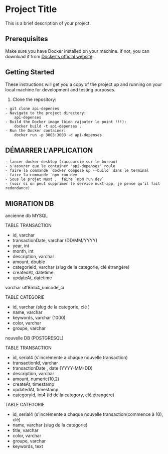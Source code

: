 # Project Title

This is a brief description of your project.

## Prerequisites

Make sure you have Docker installed on your machine. If not, you can download it from [Docker's official website](https://www.docker.com/products/docker-desktop).

## Getting Started

These instructions will get you a copy of the project up and running on your local machine for development and testing purposes.

1. Clone the repository:

```
- git clone api-depenses
- Navigate to the project directory:
    api-depenses
- Build the Docker image (bien rajouter le point !!!):
    docker build -t api-depenses .
- Run the Docker container:
    docker run -p 3003:3003 -d api-depenses
```

## DÉMARRER L'APPLICATION
    - lancer docker-desktop (raccourcie sur le bureau)
    - s'assurer que le container 'api-depenses' roule
    - faire la commande `docker compose up --build` dans le terminal
    - faire la commande `npm run dev`
    - Sous le projet Nuxt ,  faire `npm run dev`
    - (voir si on peut supprimer le service nuxt-app, je pense qu'il fait redondance)

## MIGRATION DB
ancienne db MYSQL

TABLE TRANSACTION
- id, varchar
- transactionDate, varchar (DD/MM/YYYY)
- year, int
- month, int
- description, varchar
- amount, double
- categorieId, varchar (slug de la categorie, clé étrangère)
- createdAt, datetime
- updateAt, datetime

varchar utf8mb4_unicode_ci

TABLE CATEGORIE
- id, varchar (slug de la categorie, clé )
- name, varchar
- keywords, varchar (1000)
- color, varchar
- groupe, varchar


nouvelle DB (POSTGRESQL)

TABLE TRANSACTION
- id, serial4 (s'incrémente a chaque nouvelle transaction)
- transactionId, varchar 
- transactionDate , date (YYYY-MM-DD)
- description, varchar
- amount, numeric(10,2)
- createAt, timestamp
- updatedAt, timestamp
- categoryId, int4 (id de la category, clé étrangère)

TABLE CATEGORIE
- id, serial4 (s'incrémente a chaque nouvelle transaction(commence à 10), clé)
- name, varchar (slug de la categorie)
- title, varchar
- color, varchar
- groupe, varchar
- keywords, text







